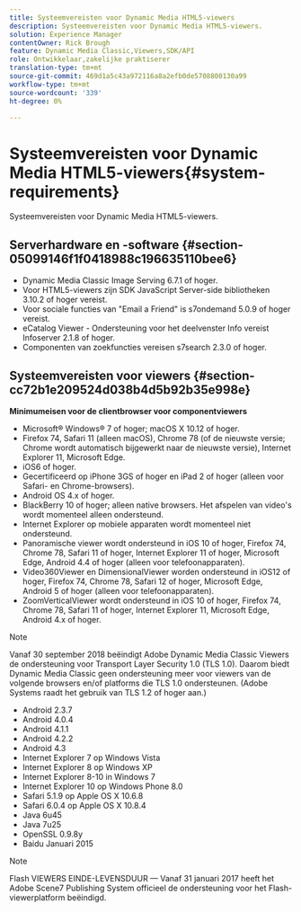 ```yaml
---
title: Systeemvereisten voor Dynamic Media HTML5-viewers
description: Systeemvereisten voor Dynamic Media HTML5-viewers.
solution: Experience Manager
contentOwner: Rick Brough
feature: Dynamic Media Classic,Viewers,SDK/API
role: Ontwikkelaar,zakelijke praktiserer
translation-type: tm+mt
source-git-commit: 469d1a5c43a972116a8a2efb0de5708800130a99
workflow-type: tm+mt
source-wordcount: '339'
ht-degree: 0%

---
```



# Systeemvereisten voor Dynamic Media HTML5-viewers{#system-requirements}

Systeemvereisten voor Dynamic Media HTML5-viewers.

<!-- Updated January 13, 2021 from https://wiki.corp.adobe.com/pages/viewpage.action?spaceKey=scene7qa&title=s7Viewers%2C+S7SDK%2C+S7OnDemand+Release+Notes - Contact is Sasha -->

## Serverhardware en -software {#section-05099146f1f0418988c196635110bee6}

* Dynamic Media Classic Image Serving 6.7.1 of hoger.
* Voor HTML5-viewers zijn SDK JavaScript Server-side bibliotheken 3.10.2 of hoger vereist.
* Voor sociale functies van &quot;Email a Friend&quot; is s7ondemand 5.0.9 of hoger vereist.
* eCatalog Viewer - Ondersteuning voor het deelvenster Info vereist Infoserver 2.1.8 of hoger.
* Componenten van zoekfuncties vereisen s7search 2.3.0 of hoger.

## Systeemvereisten voor viewers {#section-cc72b1e209524d038b4d5b92b35e998e}

**Minimumeisen voor de clientbrowser voor componentviewers**

* Microsoft® Windows® 7 of hoger; macOS X 10.12 of hoger.
* Firefox 74, Safari 11 (alleen macOS), Chrome 78 (of de nieuwste versie; Chrome wordt automatisch bijgewerkt naar de nieuwste versie), Internet Explorer 11, Microsoft Edge.
* iOS6 of hoger.
* Gecertificeerd op iPhone 3GS of hoger en iPad 2 of hoger (alleen voor Safari- en Chrome-browsers).
* Android OS 4.x of hoger.
* BlackBerry 10 of hoger; alleen native browsers. Het afspelen van video&#39;s wordt momenteel alleen ondersteund.
* Internet Explorer op mobiele apparaten wordt momenteel niet ondersteund.
* Panoramische viewer wordt ondersteund in iOS 10 of hoger, Firefox 74, Chrome 78, Safari 11 of hoger, Internet Explorer 11 of hoger, Microsoft Edge, Android 4.4 of hoger (alleen voor telefoonapparaten).
* Video360Viewer en DimensionalViewer worden ondersteund in iOS12 of hoger, Firefox 74, Chrome 78, Safari 12 of hoger, Microsoft Edge, Android 5 of hoger (alleen voor telefoonapparaten).
* ZoomVerticalViewer wordt ondersteund in iOS 10 of hoger, Firefox 74, Chrome 78, Safari 11 of hoger, Internet Explorer 11, Microsoft Edge, Android 4.x of hoger.

>[!NOTE]
>
>Vanaf 30 september 2018 beëindigt Adobe Dynamic Media Classic Viewers de ondersteuning voor Transport Layer Security 1.0 (TLS 1.0). Daarom biedt Dynamic Media Classic geen ondersteuning meer voor viewers van de volgende browsers en/of platforms die TLS 1.0 ondersteunen. (Adobe Systems raadt het gebruik van TLS 1.2 of hoger aan.)

* Android 2.3.7
* Android 4.0.4
* Android 4.1.1
* Android 4.2.2
* Android 4.3
* Internet Explorer 7 op Windows Vista
* Internet Explorer 8 op Windows XP
* Internet Explorer 8-10 in Windows 7
* Internet Explorer 10 op Windows Phone 8.0
* Safari 5.1.9 op Apple OS X 10.6.8
* Safari 6.0.4 op Apple OS X 10.8.4
* Java 6u45
* Java 7u25
* OpenSSL 0.9.8y
* Baidu Januari 2015

>[!NOTE]
>
>Flash VIEWERS EINDE-LEVENSDUUR — Vanaf 31 januari 2017 heeft het Adobe Scene7 Publishing System officieel de ondersteuning voor het Flash-viewerplatform beëindigd.

